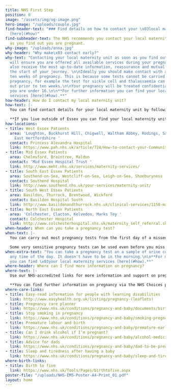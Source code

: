 ```yaml
---
title: NHS First Step
position: 0
image: "/assets/img/og-image.png"
hero-image: "/uploads/couple.jpg"
find-header-text: "### Find details on how to contact your \x03local maternity unit
  [here](#how)"
find-subheader-text: The NHS recommends you contact your local maternity unit as soon
  as you find out you are pregnant.
why-image: "/uploads/anna.jpg"
why-header: "Why make\x03 contact early?"
why-text: "Contacting your local maternity unit as soon as you find out you are pregnant
  will ensure you are offered all available services during your pregnancy. You will
  also receive the most up-to-date information, reassurance and mutual support at
  the start of your journey. \n\nIdeally you should make contact with a midwife before
  ten weeks of pregnancy. This is because some tests cannot be carried out later in
  pregnancy, for example the test for sickle cell and thalassaemia can only be carried
  out prior to ten weeks.\n\nYour pregnancy will be treated confidentially, even if
  you are under 16.\n\n**For further information you can find your local maternity
  services [here](#how).**"
how-header: How do I contact my local maternity unit?
how-text: |-
  You can find contact details for your local maternity unit by following the links on this page.

  **If you live outside of Essex you can find your local maternity unit via the NHS Choices page [here](https://www.nhs.uk/Service-Search/Maternity-service/LocationSearch/1802).**
how-locations:
- title: West Essex Patients
  area: 'Loughton, Buckhurst Hill, Chigwell, Waltham Abbey, Rodings, Saffron Walden,
    East Hertfordshire '
  contact: Princess Alexandra Hospital
  link: https://www.pah.nhs.uk/article/724/How-to-contact-your-Community-Midwife-team
- title: Mid Essex Patients
  area: Chelmsford, Braintree, Maldon
  contact: 'Mid Essex Hospital Trust '
  link: http://www.meht.nhs.uk/services/maternity-services/
- title: South East Essex Patients
  area: Southend-on-Sea, Westcliff-on-Sea, Leigh-on-Sea, Shoeburyness
  contact: Southend Hospital
  link: http://www.southend.nhs.uk/your-services/maternity-unit/
- title: South West Essex Patients
  area: Basildon, Thurrock, Brentwood, Wickford
  contact: Basildon Hospital South
  link: http://www.basildonandthurrock.nhs.uk/clinical-services/1158-maternity-direct
- title: North East Essex Patients
  area: 'Colchester, Clacton, Kelvedon, Marks Tey '
  contact: Colchester Hospital
  link: http://www.colchesterhospital.nhs.uk/maternity_self_referral.shtml
when-header: When can you take a pregnancy test?
when-text: |-
  You can carry out most pregnancy tests from the first day of a missed period. If you don't know when your next period is due, take the test at least 21 days after you last had unprotected sex.

  Some very sensitive pregnancy tests can be used even before you miss a period, from as early as eight days after conception.
when-extra-text: "You can take a pregnancy test on a sample of urine collected at
  any time of the day. It doesn't have to be in the morning.\n\n**For more information
  you can find \x03your local maternity services [here](#how).**"
where-header: Where can I find more information on pregnancy?
where-text: |-
  Use our NHS-accredited links for more information and support on pregnancy, childbirth and becoming a new parent.

  **You can find further information on pregnancy via the NHS Choices page [here](https://www.nhs.uk/Service-Search/Maternity-service/LocationSearch/1802).**
where-care-links:
- title: Easy-read information for people with learning disabilities
  link: http://www.easyhealth.org.uk/listing/pregnancy-(leaflets)
- title: Pregnancy care planner
  link: https://www.nhs.uk/conditions/pregnancy-and-baby/documents/birth-plan-blank-form-nhs-choices-pregnancy-baby.pdf
- title: Stop smoking in pregnancy
  link: https://www.nhs.uk/conditions/pregnancy-and-baby/smoking-pregnant/
- title: Premature labour and birth
  link: https://www.nhs.uk/conditions/pregnancy-and-baby/premature-early-labour/
- title: Can I drink alcohol if I’m pregnant?
  link: https://www.nhs.uk/conditions/pregnancy-and-baby/alcohol-medicines-drugs-pregnant/
- title: Advice for dads
  link: https://www.nhs.uk/conditions/pregnancy-and-baby/dad-to-be-pregnant-partner/
- title: Sleep and tiredness after having a baby
  link: https://www.nhs.uk/conditions/pregnancy-and-baby/sleep-and-tiredness/
where-birth-links:
- title: Birth to five
  link: https://www.nhs.uk/Tools/Pages/birthtofive.aspx
poster-file: "/uploads/NHS-EMS-Poster-A4-Print_01.pdf"
layout: home
---
```


